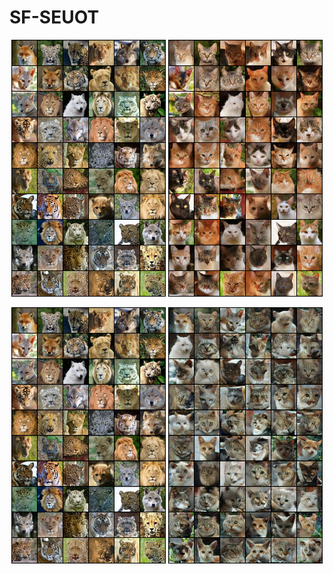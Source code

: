 # SF-SEUOT

<p align="middle">
  <img src="w2c_src_cut.png" width="49%" />
  <img src="w2c_generated_cut.png" width="49%" /> 
</p>

<p align="middle">
  <img src="w2c_src_cut.png" width="49%" />
  <img src="w2c_generated_unsb.png" width="49%" /> 
</p>
